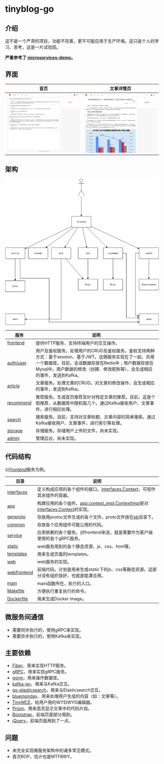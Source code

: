 # tinyblog-go

## 介绍

这不是一个严肃的项目，功能不完善，更不可能应用于生产环境。这只是个人的学习、思考，这是一片试验田。

**严重参考了 [microservices-demo](https://github.com/GoogleCloudPlatform/microservices-demo)。**

## 界面

| 首页                                                                                                              | 文章详情页                                                                                                          |
| ----------------------------------------------------------------------------------------------------------------------- | ------------------------------------------------------------------------------------------------------------------------ |
| [![首页截图](./docs/img/frontend-home-screenshot.png)](./docs/img/frontend-home-screenshot.png) | [![文章页面截图](./docs/img/frontend-article-detail-screenshot.png)](./docs/img/frontend-article-detail-screenshot.png)

## 架构

[![架构图](./docs/img/architecture-diagram.png)](./docs/img/architecture-diagram.png)

| 服务                                              | 说明                                                                                                                       |
| ---------------------------------------------------- | --------------------------------------------------------------------------------------------------------------------------------- |
| [frontend](./src/frontend)                           | 提供HTTP服务，支持终端用户的交互操作。 |
| [auth/user](./src/user)                              | 用户及鉴权服务。处理用户的CRUD及鉴权服务。鉴权支持两种方式：基于session、基于JWT。这俩服务实现在了一起，共用一个数据库。目前，会话数据存放在Redis中；用户数据存放在Mysql中。用户数据的修改（创建、修改昵称等），会生成相应的事件，发送到Kafka。 |
| [article](./src/article)                             | 文章服务。处理文章的CRUD。对文章的修改操作，会生成相应的事件，发送到Kafka。|
| [recommend](./src/recommend)                         | 推荐服务。生成首页推荐及针对特定文章的推荐。目前，这是个假推荐，从数据库中随机取几个。通过Kafka接收用户、文章事件，进行相应处理。|
| [search](./src/search)                               | 搜索服务。目前，支持对文章标题、文章内容的简单搜索。通过Kafka接收用户、文章事件，进行索引等处理。|
| [storage](./src/storage)                             | 存储服务。存储用户上传的文件，尚未实现。|
| [admin](./src/admin)                                 | 管理后台，尚未实现。|

## 代码结构

以[frontend](./src/frontend)服务为例。

| 目录                                              | 说明                                                                                                                       |
| ---------------------------------------------------- | --------------------------------------------------------------------------------------------------------------------------------- |
| [interfaces](./src/frontend/interfaces)             | 定义构成应用的各个组件的接口。[interfaces.Context](./src/frontend/interfaces/context.go)，可视作其余组件的容器。 |
| [app](./src/frontend/app)                           | 构建应用的各个组件。[app.context_impl.ContextImpl](./src/frontend/app/context_impl.go)是对[interfaces.Context](./src/frontend/interfaces/context.go)的实现。 |
| [genproto](./src/frontend/genproto)                 | 存放用protoc文件生成的各个文件。proto文件放在[pb](./pb)目录下。 |
| [common](./src/frontend/common)                     | 存放各个应用组件可能公用的代码。 |
| [service](./src/frontend/common)                    | 应用依赖的各个服务。对frontend来说，就是需要作为客户端使用的各个gRPC服务。|
| [static](./src/frontend/static)                     | web服务用到的各个静态资源，js、css、html等。 |
| [templates](./src/frontend/templates)               | 用来生成页面的templates。 |
| [web](./src/frontend/web)                           | web服务的实现。 |
| [webfrontend](./src/frontend/webfrontend)           | 前端代码。计划是用来生成static下的js、css等静态资源。这部分没有组织良好，也就是能凑合用。 |
| [main](./src/frontend/main.go)                      | main函数所在，执行的入口。 |
| [Makefile](./src/frontend/Makefile)                 | 方便执行重复执行的命令。 |
| [Dockerfile](./src/frontend/Dockerfile)             | 用来生成Docker image。 |

## 微服务间通信

- 需要同步执行的，使用gRPC来实现。
- 需要异步执行的，使用Kafka来实现。

## 主要依赖

- [Fiber](https://gofiber.io/)，用来实现HTTP服务。
- [gRPC](https://grpc.io/)，用来实现gRPC服务。
- [gorm](https://gorm.io/)，用来操作数据库。
- [kafka-go](https://github.com/segmentio/kafka-go)，用来与Kafka交互。
- [go-elasticsearch](https://github.com/elastic/go-elasticsearch)，用来与Elasticsearch交互。
- [bluemonday](https://github.com/microcosm-cc/bluemonday)，用来处理用户生成的内容（如：文章等）。
- [TinyMCE](https://www.tiny.cloud)，给用户用的WYSIWYG编辑器。
- [Prism](https://prismjs.com)，用来高亮显示文章中的代码片段。
- [Bootstrap](https://getbootstrap.com)，前端页面部分用到。
- [jQuery](https://jquery.com)，前端页面用到了一点。

## 问题

- 未完全实现微服务架构中的诸多常见模式。
- 首次ROP，估计也是MTFBWY。
